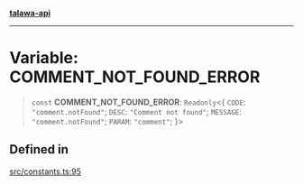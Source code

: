 [**talawa-api**](../../README.md)

***

# Variable: COMMENT\_NOT\_FOUND\_ERROR

> `const` **COMMENT\_NOT\_FOUND\_ERROR**: `Readonly`\<\{ `CODE`: `"comment.notFound"`; `DESC`: `"Comment not found"`; `MESSAGE`: `"comment.notFound"`; `PARAM`: `"comment"`; \}\>

## Defined in

[src/constants.ts:95](https://github.com/Suyash878/talawa-api/blob/b5a9d8b4a1ea678a3d6f5b710b3721f91a3052fc/src/constants.ts#L95)
